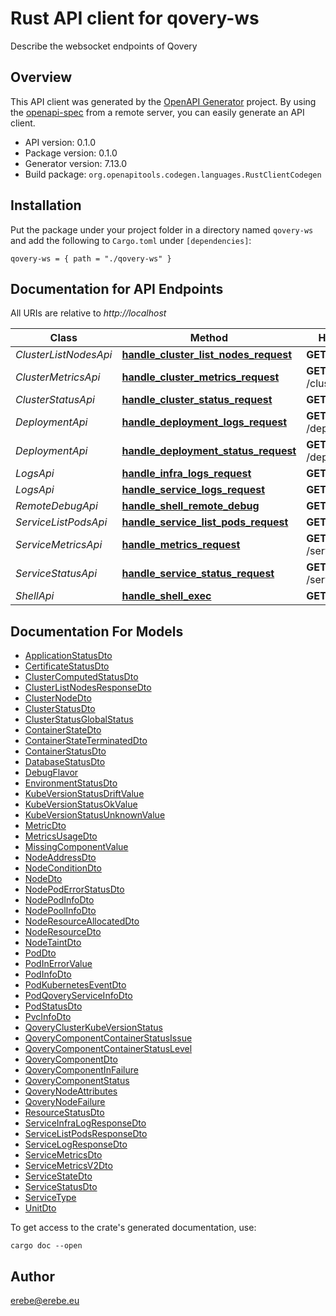 # Rust API client for qovery-ws

Describe the websocket endpoints of Qovery


## Overview

This API client was generated by the [OpenAPI Generator](https://openapi-generator.tech) project.  By using the [openapi-spec](https://openapis.org) from a remote server, you can easily generate an API client.

- API version: 0.1.0
- Package version: 0.1.0
- Generator version: 7.13.0
- Build package: `org.openapitools.codegen.languages.RustClientCodegen`

## Installation

Put the package under your project folder in a directory named `qovery-ws` and add the following to `Cargo.toml` under `[dependencies]`:

```
qovery-ws = { path = "./qovery-ws" }
```

## Documentation for API Endpoints

All URIs are relative to *http://localhost*

Class | Method | HTTP request | Description
------------ | ------------- | ------------- | -------------
*ClusterListNodesApi* | [**handle_cluster_list_nodes_request**](docs/ClusterListNodesApi.md#handle_cluster_list_nodes_request) | **GET** /cluster/node | 
*ClusterMetricsApi* | [**handle_cluster_metrics_request**](docs/ClusterMetricsApi.md#handle_cluster_metrics_request) | **GET** /cluster/metrics | 
*ClusterStatusApi* | [**handle_cluster_status_request**](docs/ClusterStatusApi.md#handle_cluster_status_request) | **GET** /cluster/status | 
*DeploymentApi* | [**handle_deployment_logs_request**](docs/DeploymentApi.md#handle_deployment_logs_request) | **GET** /deployment/logs | 
*DeploymentApi* | [**handle_deployment_status_request**](docs/DeploymentApi.md#handle_deployment_status_request) | **GET** /deployment/status | 
*LogsApi* | [**handle_infra_logs_request**](docs/LogsApi.md#handle_infra_logs_request) | **GET** /infra/logs | 
*LogsApi* | [**handle_service_logs_request**](docs/LogsApi.md#handle_service_logs_request) | **GET** /service/logs | 
*RemoteDebugApi* | [**handle_shell_remote_debug**](docs/RemoteDebugApi.md#handle_shell_remote_debug) | **GET** /shell/debug | 
*ServiceListPodsApi* | [**handle_service_list_pods_request**](docs/ServiceListPodsApi.md#handle_service_list_pods_request) | **GET** /service/pods | 
*ServiceMetricsApi* | [**handle_metrics_request**](docs/ServiceMetricsApi.md#handle_metrics_request) | **GET** /service/metrics | 
*ServiceStatusApi* | [**handle_service_status_request**](docs/ServiceStatusApi.md#handle_service_status_request) | **GET** /service/status | 
*ShellApi* | [**handle_shell_exec**](docs/ShellApi.md#handle_shell_exec) | **GET** /shell/exec | 


## Documentation For Models

 - [ApplicationStatusDto](docs/ApplicationStatusDto.md)
 - [CertificateStatusDto](docs/CertificateStatusDto.md)
 - [ClusterComputedStatusDto](docs/ClusterComputedStatusDto.md)
 - [ClusterListNodesResponseDto](docs/ClusterListNodesResponseDto.md)
 - [ClusterNodeDto](docs/ClusterNodeDto.md)
 - [ClusterStatusDto](docs/ClusterStatusDto.md)
 - [ClusterStatusGlobalStatus](docs/ClusterStatusGlobalStatus.md)
 - [ContainerStateDto](docs/ContainerStateDto.md)
 - [ContainerStateTerminatedDto](docs/ContainerStateTerminatedDto.md)
 - [ContainerStatusDto](docs/ContainerStatusDto.md)
 - [DatabaseStatusDto](docs/DatabaseStatusDto.md)
 - [DebugFlavor](docs/DebugFlavor.md)
 - [EnvironmentStatusDto](docs/EnvironmentStatusDto.md)
 - [KubeVersionStatusDriftValue](docs/KubeVersionStatusDriftValue.md)
 - [KubeVersionStatusOkValue](docs/KubeVersionStatusOkValue.md)
 - [KubeVersionStatusUnknownValue](docs/KubeVersionStatusUnknownValue.md)
 - [MetricDto](docs/MetricDto.md)
 - [MetricsUsageDto](docs/MetricsUsageDto.md)
 - [MissingComponentValue](docs/MissingComponentValue.md)
 - [NodeAddressDto](docs/NodeAddressDto.md)
 - [NodeConditionDto](docs/NodeConditionDto.md)
 - [NodeDto](docs/NodeDto.md)
 - [NodePodErrorStatusDto](docs/NodePodErrorStatusDto.md)
 - [NodePodInfoDto](docs/NodePodInfoDto.md)
 - [NodePoolInfoDto](docs/NodePoolInfoDto.md)
 - [NodeResourceAllocatedDto](docs/NodeResourceAllocatedDto.md)
 - [NodeResourceDto](docs/NodeResourceDto.md)
 - [NodeTaintDto](docs/NodeTaintDto.md)
 - [PodDto](docs/PodDto.md)
 - [PodInErrorValue](docs/PodInErrorValue.md)
 - [PodInfoDto](docs/PodInfoDto.md)
 - [PodKubernetesEventDto](docs/PodKubernetesEventDto.md)
 - [PodQoveryServiceInfoDto](docs/PodQoveryServiceInfoDto.md)
 - [PodStatusDto](docs/PodStatusDto.md)
 - [PvcInfoDto](docs/PvcInfoDto.md)
 - [QoveryClusterKubeVersionStatus](docs/QoveryClusterKubeVersionStatus.md)
 - [QoveryComponentContainerStatusIssue](docs/QoveryComponentContainerStatusIssue.md)
 - [QoveryComponentContainerStatusLevel](docs/QoveryComponentContainerStatusLevel.md)
 - [QoveryComponentDto](docs/QoveryComponentDto.md)
 - [QoveryComponentInFailure](docs/QoveryComponentInFailure.md)
 - [QoveryComponentStatus](docs/QoveryComponentStatus.md)
 - [QoveryNodeAttributes](docs/QoveryNodeAttributes.md)
 - [QoveryNodeFailure](docs/QoveryNodeFailure.md)
 - [ResourceStatusDto](docs/ResourceStatusDto.md)
 - [ServiceInfraLogResponseDto](docs/ServiceInfraLogResponseDto.md)
 - [ServiceListPodsResponseDto](docs/ServiceListPodsResponseDto.md)
 - [ServiceLogResponseDto](docs/ServiceLogResponseDto.md)
 - [ServiceMetricsDto](docs/ServiceMetricsDto.md)
 - [ServiceMetricsV2Dto](docs/ServiceMetricsV2Dto.md)
 - [ServiceStateDto](docs/ServiceStateDto.md)
 - [ServiceStatusDto](docs/ServiceStatusDto.md)
 - [ServiceType](docs/ServiceType.md)
 - [UnitDto](docs/UnitDto.md)


To get access to the crate's generated documentation, use:

```
cargo doc --open
```

## Author

erebe@erebe.eu

